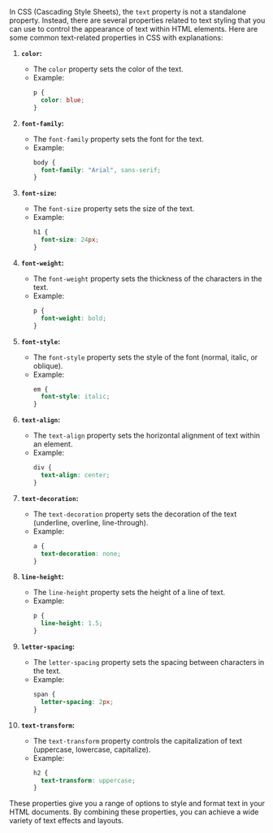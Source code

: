 In CSS (Cascading Style Sheets), the `text` property is not a standalone property. Instead, there are several properties related to text styling that you can use to control the appearance of text within HTML elements. Here are some common text-related properties in CSS with explanations:

1. **`color`:**
   - The `color` property sets the color of the text.
   - Example:
     ```css
     p {
       color: blue;
     }
     ```

2. **`font-family`:**
   - The `font-family` property sets the font for the text.
   - Example:
     ```css
     body {
       font-family: "Arial", sans-serif;
     }
     ```

3. **`font-size`:**
   - The `font-size` property sets the size of the text.
   - Example:
     ```css
     h1 {
       font-size: 24px;
     }
     ```

4. **`font-weight`:**
   - The `font-weight` property sets the thickness of the characters in the text.
   - Example:
     ```css
     p {
       font-weight: bold;
     }
     ```

5. **`font-style`:**
   - The `font-style` property sets the style of the font (normal, italic, or oblique).
   - Example:
     ```css
     em {
       font-style: italic;
     }
     ```

6. **`text-align`:**
   - The `text-align` property sets the horizontal alignment of text within an element.
   - Example:
     ```css
     div {
       text-align: center;
     }
     ```

7. **`text-decoration`:**
   - The `text-decoration` property sets the decoration of the text (underline, overline, line-through).
   - Example:
     ```css
     a {
       text-decoration: none;
     }
     ```

8. **`line-height`:**
   - The `line-height` property sets the height of a line of text.
   - Example:
     ```css
     p {
       line-height: 1.5;
     }
     ```

9. **`letter-spacing`:**
   - The `letter-spacing` property sets the spacing between characters in the text.
   - Example:
     ```css
     span {
       letter-spacing: 2px;
     }
     ```

10. **`text-transform`:**
    - The `text-transform` property controls the capitalization of text (uppercase, lowercase, capitalize).
    - Example:
      ```css
      h2 {
        text-transform: uppercase;
      }
      ```

These properties give you a range of options to style and format text in your HTML documents. By combining these properties, you can achieve a wide variety of text effects and layouts.